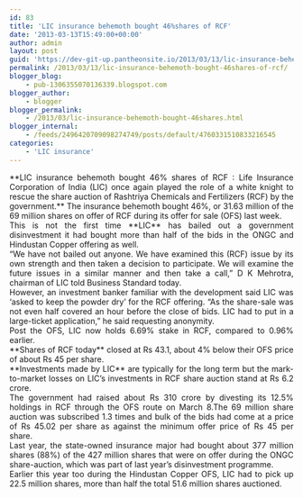 ```yaml
---
id: 83
title: 'LIC insurance behemoth bought 46%shares of RCF'
date: '2013-03-13T15:49:00+00:00'
author: admin
layout: post
guid: 'https://dev-git-up.pantheonsite.io/2013/03/13/lic-insurance-behemoth-bought-46shares-of-rcf/'
permalink: /2013/03/13/lic-insurance-behemoth-bought-46shares-of-rcf/
blogger_blog:
    - pub-1306355070136339.blogspot.com
blogger_author:
    - blogger
blogger_permalink:
    - /2013/03/lic-insurance-behemoth-bought-46shares.html
blogger_internal:
    - /feeds/2496420709098274749/posts/default/4760331510833216545
categories:
    - 'LIC insurance'
---
```


<div style="text-align: justify;">**LIC insurance behemoth bought 46% shares of RCF : Life Insurance Corporation of India (LIC) once again played the role of a white knight to rescue the share auction of Rashtriya Chemicals and Fertilizers (RCF) by the government.**  
The insurance behemoth bought 46%, or 31.63 million of the 69 million shares on offer of RCF during its offer for sale (OFS) last week.</div><a name="more"></a>

<div style="text-align: justify;">This is not the first time **LIC** has bailed out a government disinvestment it had bought more than half of the bids in the ONGC and Hindustan Copper offering as well.</div><div style="text-align: justify;"></div><div style="text-align: justify;">“We have not bailed out anyone. We have examined this (RCF) issue by its own strength and then taken a decision to participate. We will examine the future issues in a similar manner and then take a call,” D K Mehrotra, chairman of LIC told Business Standard today.</div><div style="text-align: justify;"></div><div style="text-align: justify;">However, an investment banker familiar with the development said LIC was ‘asked to keep the powder dry’ for the RCF offering. “As the share-sale was not even half covered an hour before the close of bids. LIC had to put in a large-ticket application,” he said requesting anonymity.</div><div style="text-align: justify;"></div><div style="text-align: justify;">Post the OFS, LIC now holds 6.69% stake in RCF, compared to 0.96% earlier.</div><div style="text-align: justify;"></div><div style="text-align: justify;">**Shares of RCF today** closed at Rs 43.1, about 4% below their OFS price of about Rs 45 per share.</div><div style="text-align: justify;"> **Investments made by LIC** are typically for the long term but the mark-to-market losses on LIC’s investments in RCF share auction stand at Rs 6.2 crore.</div><div style="text-align: justify;"></div><div style="text-align: justify;">The government had raised about Rs 310 crore by divesting its 12.5% holdings in RCF through the OFS route on March 8.The 69 million share auction was subscribed 1.3 times and bulk of the bids had come at a price of Rs 45.02 per share as against the minimum offer price of Rs 45 per share.</div><div style="text-align: justify;"></div><div style="text-align: justify;">Last year, the state-owned insurance major had bought about 377 million shares (88%) of the 427 million shares that were on offer during the ONGC share-auction, which was part of last year’s disinvestment programme.</div><div style="text-align: justify;"></div><div style="text-align: justify;">Earlier this year too during the Hindustan Copper OFS, LIC had to pick up 22.5 million shares, more than half the total 51.6 million shares auctioned.</div>